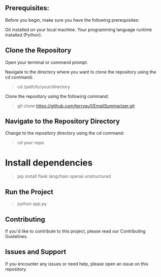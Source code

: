 ##  Prerequisites:
Before you begin, make sure you have the following prerequisites:

Git installed on your local machine.
Your programming language runtime installed (Python).

## Clone the Repository
Open your terminal or command prompt.

Navigate to the directory where you want to clone the repository using the cd command:

> cd /path/to/your/directory

Clone the repository using the following command:

> git clone https://github.com/terryqu1/EmailSummarizer.git

## Navigate to the Repository Directory

Change to the repository directory using the cd command:

> cd your-repo

# Install dependencies

> pip install flask langchain openai unstructured

## Run the Project

> python app.py

## Contributing
If you'd like to contribute to this project, please read our Contributing Guidelines.

## Issues and Support
If you encounter any issues or need help, please open an issue on this repository.